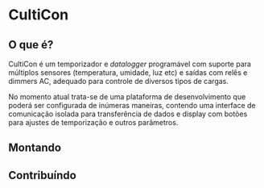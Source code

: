 # CultiCon

## O que é?

CultiCon é um temporizador e _datalogger_ programável com suporte para múltiplos
sensores (temperatura, umidade, luz etc) e saídas com relês e dimmers AC,
adequado para controle de diversos tipos de cargas.

No momento atual trata-se de uma plataforma de desenvolvimento que poderá ser
configurada de inúmeras maneiras, contendo uma interface de comunicação isolada
para transferência de dados e display com botões para ajustes de temporização e
outros parâmetros.

## Montando



## Contribuíndo
